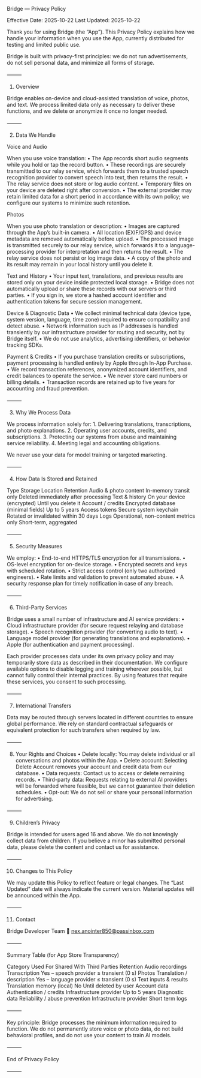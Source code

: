 Bridge — Privacy Policy

Effective Date: 2025-10-22
Last Updated: 2025-10-22

Thank you for using Bridge (the “App”).
This Privacy Policy explains how we handle your information when you use the App, currently distributed for testing and limited public use.

Bridge is built with privacy-first principles: we do not run advertisements, do not sell personal data, and minimize all forms of storage.

⸻

1. Overview

Bridge enables on-device and cloud-assisted translation of voice, photos, and text.
We process limited data only as necessary to deliver these functions, and we delete or anonymize it once no longer needed.

⸻

2. Data We Handle

Voice and Audio

When you use voice translation:
	•	The App records short audio segments while you hold or tap the record button.
	•	These recordings are securely transmitted to our relay service, which forwards them to a trusted speech recognition provider to convert speech into text, then returns the result.
	•	The relay service does not store or log audio content.
	•	Temporary files on your device are deleted right after conversion.
	•	The external provider may retain limited data for a short period in accordance with its own policy; we configure our systems to minimize such retention.

Photos

When you use photo translation or description:
	•	Images are captured through the App’s built-in camera.
	•	All location (EXIF/GPS) and device metadata are removed automatically before upload.
	•	The processed image is transmitted securely to our relay service, which forwards it to a language-processing provider for interpretation and then returns the result.
	•	The relay service does not persist or log image data.
	•	A copy of the photo and its result may remain in your local history until you delete it.

Text and History
	•	Your input text, translations, and previous results are stored only on your device inside protected local storage.
	•	Bridge does not automatically upload or share these records with our servers or third parties.
	•	If you sign in, we store a hashed account identifier and authentication tokens for secure session management.

Device & Diagnostic Data
	•	We collect minimal technical data (device type, system version, language, time zone) required to ensure compatibility and detect abuse.
	•	Network information such as IP addresses is handled transiently by our infrastructure provider for routing and security, not by Bridge itself.
	•	We do not use analytics, advertising identifiers, or behavior tracking SDKs.

Payment & Credits
	•	If you purchase translation credits or subscriptions, payment processing is handled entirely by Apple through In-App Purchase.
	•	We record transaction references, anonymized account identifiers, and credit balances to operate the service.
	•	We never store card numbers or billing details.
	•	Transaction records are retained up to five years for accounting and fraud prevention.

⸻

3. Why We Process Data

We process information solely for:
	1.	Delivering translations, transcriptions, and photo explanations.
	2.	Operating user accounts, credits, and subscriptions.
	3.	Protecting our systems from abuse and maintaining service reliability.
	4.	Meeting legal and accounting obligations.

We never use your data for model training or targeted marketing.

⸻

4. How Data Is Stored and Retained

Type	Storage Location	Retention
Audio & photo content	In-memory transit only	Deleted immediately after processing
Text & history	On your device (encrypted)	Until you delete it
Account / credits	Encrypted database (minimal fields)	Up to 5 years
Access tokens	Secure system keychain	Rotated or invalidated within 30 days
Logs	Operational, non-content metrics only	Short-term, aggregated


⸻

5. Security Measures

We employ:
	•	End-to-end HTTPS/TLS encryption for all transmissions.
	•	OS-level encryption for on-device storage.
	•	Encrypted secrets and keys with scheduled rotation.
	•	Strict access control (only two authorized engineers).
	•	Rate limits and validation to prevent automated abuse.
	•	A security response plan for timely notification in case of any breach.

⸻

6. Third-Party Services

Bridge uses a small number of infrastructure and AI service providers:
	•	Cloud infrastructure provider (for secure request relaying and database storage).
	•	Speech recognition provider (for converting audio to text).
	•	Language model provider (for generating translations and explanations).
	•	Apple (for authentication and payment processing).

Each provider processes data under its own privacy policy and may temporarily store data as described in their documentation.
We configure available options to disable logging and training wherever possible, but cannot fully control their internal practices.
By using features that require these services, you consent to such processing.

⸻

7. International Transfers

Data may be routed through servers located in different countries to ensure global performance.
We rely on standard contractual safeguards or equivalent protection for such transfers when required by law.

⸻

8. Your Rights and Choices
	•	Delete locally: You may delete individual or all conversations and photos within the App.
	•	Delete account: Selecting Delete Account removes your account and credit data from our database.
	•	Data requests: Contact us to access or delete remaining records.
	•	Third-party data: Requests relating to external AI providers will be forwarded where feasible, but we cannot guarantee their deletion schedules.
	•	Opt-out: We do not sell or share your personal information for advertising.

⸻

9. Children’s Privacy

Bridge is intended for users aged 16 and above.
We do not knowingly collect data from children.
If you believe a minor has submitted personal data, please delete the content and contact us for assistance.

⸻

10. Changes to This Policy

We may update this Policy to reflect feature or legal changes.
The “Last Updated” date will always indicate the current version.
Material updates will be announced within the App.

⸻

11. Contact

Bridge Developer Team
📧 nex.anointer850@passinbox.com

⸻

Summary Table (for App Store Transparency)

Category	Used For	Shared With Third Parties	Retention
Audio recordings	Transcription	Yes – speech provider	≤ transient (0 s)
Photos	Translation / description	Yes – language provider	≤ transient (0 s)
Text inputs & results	Translation memory (local)	No	Until deleted by user
Account data	Authentication / credits	Infrastructure provider	Up to 5 years
Diagnostic data	Reliability / abuse prevention	Infrastructure provider	Short term logs


⸻

Key principle: Bridge processes the minimum information required to function.
We do not permanently store voice or photo data, do not build behavioral profiles, and do not use your content to train AI models.

⸻

End of Privacy Policy

⸻
